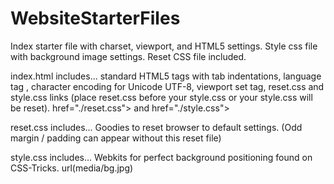 # WebsiteStarterFiles
Index starter file with charset, viewport, and HTML5 settings. Style css file with background image settings. Reset CSS file included.


index.html includes...
standard HTML5 tags with tab indentations, language tag <html lang="en">, character encoding for Unicode UTF-8, viewport set tag, reset.css and style.css links (place reset.css before your style.css or your style.css will be reset). href="./reset.css"> and href="./style.css">
  

reset.css includes...
Goodies to reset browser to default settings. (Odd margin / padding can appear without this reset file)
  
  
style.css includes...
Webkits for perfect background positioning found on CSS-Tricks. url(media/bg.jpg)
 



